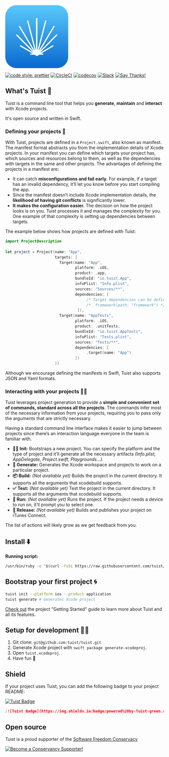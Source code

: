 <img src="assets/tuist.png" width="200" align="center"/>

[![code style: prettier](https://img.shields.io/badge/code_style-prettier-ff69b4.svg?style=flat-square)](https://github.com/prettier/prettier)
[![CircleCI](https://circleci.com/gh/tuist/tuist.svg?style=svg)](https://circleci.com/gh/tuist/tuist)
[![codecov](https://codecov.io/gh/tuist/tuist/branch/master/graph/badge.svg)](https://codecov.io/gh/tuist/tuist)
[![Slack](http://slack.tuist.io/badge.svg)](http://slack.tuist.io)
[![Say Thanks!](https://img.shields.io/badge/Say%20Thanks-!-1EAEDB.svg)](https://saythanks.io/to/pepibumur)

## What's Tuist 🕺

Tuist is a command line tool that helps you **generate**, **maintain** and **interact** with Xcode projects.

It's open source and written in Swift.

### Defining your projects 💼

With Tuist, projects are defined in a `Project.swift`, also known as manifest. The manifest format abstracts you from the implementation details of Xcode projects. In your manifest you can define which targets your project has, which sources and resources belong to them, as well as the dependencies with targets in the same and other projects. The advantages of defining the projects in a manifest are:

- It can catch **misconfigurations and fail early.** For example, if a target has an invalid dependency, it’ll let you know before you start compiling the app.
- Since the manifest doesn’t include Xcode implementation details, the **likelihood of having git conflicts** is significantly lower.
- **It makes the configuration easier.** The decision on how the project looks is on you. Tuist processes it and manages the complexity for you. One example of that complexity is setting up dependencies between targets.

The example below shows how projects are defined with Tuist:

```swift
import ProjectDescription

let project = Project(name: "App",
                      targets: [
                        Target(name: "App",
                               platform: .iOS,
                               product: .app,
                               bundleId: "io.tuist.App",
                               infoPlist: "Info.plist",
                               sources: "Sources/**",
                               dependencies: [
                                    /* Target dependencies can be defined here */
                                    /* .framework(path: "framework") */
                                ]),
                        Target(name: "AppTests",
                               platform: .iOS,
                               product: .unitTests,
                               bundleId: "io.tuist.AppTests",
                               infoPlist: "Tests.plist",
                               sources: "Tests/**",
                               dependencies: [
                                    .target(name: "App")
                               ])
                      ])
```

Although we encourage defining the manifests in Swift, Tuist also supports JSON and Yaml formats.

### Interacting with your projects 🙇‍♀️

Tuist leverages project generation to provide a **simple and convenient set of commands, standard across all the projects**. The commands infer most of the necessary information from your projects, requiring you to pass only the arguments that are strictly necessary.

Having a standard command line interface makes it easier to jump between projects since there’s an interaction language everyone in the team is familiar with.

- **👩‍💻 Init:** Bootstraps a new project. You can specify the platform and the type of project and it’ll generate all the necessary artifacts _(Info.plist, AppDelegate, Project.swift, Playgrounds…)_.
- **💫 Generate:** Generates the Xcode workspace and projects to work on a particular project.
- **📦 Build:** _(Not available yet)_ Builds the project in the current directory. It supports all the arguments that xcodebuild supports.
- **✅ Test:** _(Not available yet)_ Test the project in the current directory. It supports all the arguments that xcodebuild supports.
- **📱 Run:** _(Not available yet)_ Runs the project. If the project needs a device to run on, it’ll prompt you to select one.
- **🚀 Release:** _(Not available yet)_ Builds and publishes your project on iTunes Connect.

The list of actions will likely grow as we get feedback from you.

## Install ⬇️

**Running script:**

```bash
/usr/bin/ruby -e "$(curl -fsSL https://raw.githubusercontent.com/tuist/install/master/install)"
```

## Bootstrap your first project 🌀

```bash
tuist init --platform ios --product application
tuist generate # Generates Xcode project
```

[Check out](https://tuist.io/guides/1-getting-started) the project "Getting Started" guide to learn more about Tuist and all its features.

## Setup for development 👩‍💻

1.  Git clone: `git@github.com:tuist/tuist.git`
2.  Generate Xcode project with `swift package generate-xcodeproj`.
3.  Open `tuist.xcodeproj`.
4.  Have fun 🤖

## Shield

If your project uses Tuist, you can add the following badge to your project README:

[![Tuist Badge](https://img.shields.io/badge/powered%20by-Tuist-green.svg?longCache=true)](https://github.com/tuist)

```md
[![Tuist Badge](https://img.shields.io/badge/powered%20by-Tuist-green.svg?longCache=true)](https://github.com/tuist)
```

## Open source

Tuist is a proud supporter of the [Software Freedom Conservacy](https://sfconservancy.org/)

<a href="https://sfconservancy.org/supporter/"><img src="https://sfconservancy.org/img/supporter-badge.png" width="194" height="90" alt="Become a Conservancy Supporter!" border="0"/></a>
